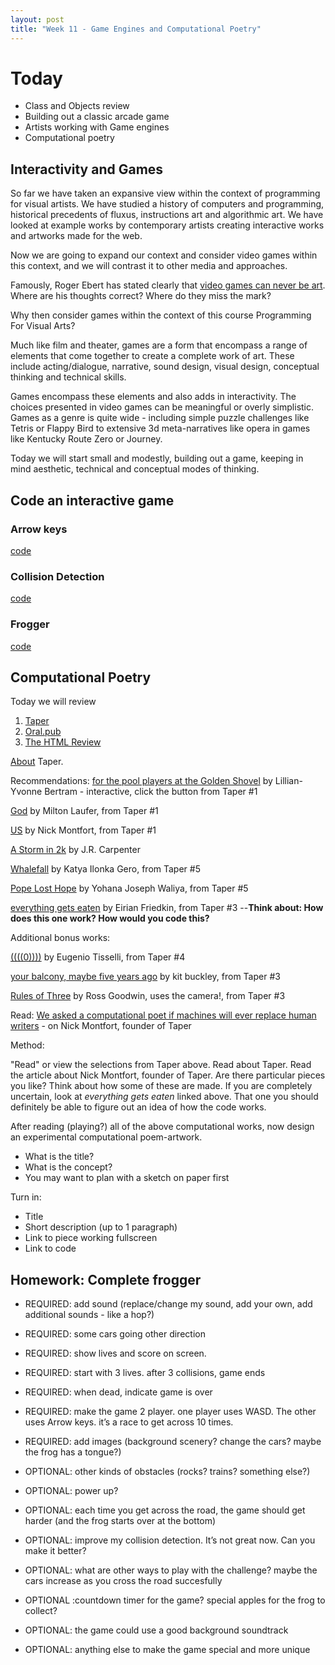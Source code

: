 ```yaml
---
layout: post
title: "Week 11 - Game Engines and Computational Poetry"
---
```


# Today
- Class and Objects review
- Building out a classic arcade game
- Artists working with Game engines
- Computational poetry

## Interactivity and Games

So far we have taken an expansive view within the context of programming for visual artists. We have studied a history of computers and programming, historical precedents of fluxus, instructions art and algorithmic art. We have looked at example works by contemporary artists creating interactive works and artworks made for the web. 

Now we are going to expand our context and consider video games within this context, and we will contrast it to other media and approaches.

Famously, Roger Ebert has stated clearly that [video games can never be art](https://www.rogerebert.com/rogers-journal/video-games-can-never-be-art). Where are his thoughts correct? Where do they miss the mark?

Why then consider games within the context of this course Programming For Visual Arts?

Much like film and theater, games are a form that encompass a range of elements that come together to create a complete work of art. These include acting/dialogue, narrative, sound design, visual design, conceptual thinking and technical skills.

Games encompass these elements and also adds in interactivity. The choices presented in video games can be meaningful or overly simplistic. Games as a genre is quite wide - including simple puzzle challenges like Tetris or Flappy Bird to extensive 3d meta-narratives like opera in games like Kentucky Route Zero or Journey.

Today we will start small and modestly, building out a game, keeping in mind aesthetic, technical and conceptual modes of thinking. 

## Code an interactive game

### Arrow keys

[code](https://editor.p5js.org/2sman/sketches/3j9NvXOtr)

### Collision Detection

[code](https://editor.p5js.org/2sman/sketches/1tzadDEbK)

### Frogger

[code](https://editor.p5js.org/2sman/sketches/fUBd9Y-4N)

## Computational Poetry


Today we will review

1. [Taper](https://taper.badquar.to/)
2. [Oral.pub](https://oral.pub/)
3. [The HTML Review](https://thehtml.review/)

[About](https://taper.badquar.to/5/about.html) Taper.

Recommendations:
[for the pool players at the Golden Shovel](https://taper.badquar.to/1/for_the_pool.html) by Lillian-Yvonne Bertram - interactive, click the button from Taper #1

[God](https://taper.badquar.to/1/god.html) by Milton Laufer, from Taper #1

[US](https://taper.badquar.to/1/us.html) by Nick Montfort, from Taper #1

[A Storm in 2k](https://taper.badquar.to/5/a_storm_in_2k.html) by J.R. Carpenter

[Whalefall](https://taper.badquar.to/5/whalefall.html) by Katya Ilonka Gero, from Taper #5

[Pope Lost Hope](https://taper.badquar.to/5/pope_lost_hope.html) by Yohana Joseph Waliya, from Taper #5

[everything gets eaten](https://taper.badquar.to/3/everything_gets_eaten.html) by Eirian Friedkin, from Taper #3 --**Think about: How does this one work? How would you code this?**

Additional bonus works:

[((((0))))](https://taper.badquar.to/4/emanations.html) by Eugenio Tisselli, from Taper #4

[your balcony, maybe five years ago](https://taper.badquar.to/3/your_balcony_maybe_five_years_ago.html) by kit buckley, from Taper #3

[Rules of Three](https://taper.badquar.to/3/rules_of_three.html) by Ross Goodwin, uses the camera!, from Taper #3


Read: [We asked a computational poet if machines will ever replace human writers](https://thenextweb.com/tnw-answers/2020/04/01/we-asked-a-computational-poet-if-machines-will-ever-replace-human-writers/) - on Nick Montfort, founder of Taper

Method:

"Read" or view the selections from Taper above. Read about Taper. Read the article about Nick Montfort, founder of Taper. Are there particular pieces you like? Think about how some of these are made. If you are completely uncertain, look at *everything gets eaten* linked above. That one you should definitely be able to figure out an idea of how the code works. 

After reading (playing?) all of the above computational works, now design an experimental computational poem-artwork. 

- What is the title?
- What is the concept?
- You may want to plan with a sketch on paper first

Turn in:
- Title
- Short description (up to 1 paragraph)
- Link to piece working fullscreen
- Link to code


## Homework: Complete frogger

* REQUIRED: add sound (replace/change my sound, add your own, add additional sounds - like a hop?)
* REQUIRED: some cars going other direction
* REQUIRED: show lives and score on screen.
* REQUIRED: start with 3 lives. after 3 collisions, game ends
* REQUIRED: when dead, indicate game is over
* REQUIRED: make the game 2 player. one player uses WASD. The other uses Arrow keys. it’s a race to get across 10 times.

* REQUIRED: add images (background scenery? change the cars? maybe the frog has a tongue?)

* OPTIONAL: other kinds of obstacles (rocks? trains? something else?)
* OPTIONAL: power up?
* OPTIONAL: each time you get across the road, the game should get harder (and the frog starts over at the bottom)
* OPTIONAL: improve my collision detection. It’s not great now. Can you make it better?
* OPTIONAL: what are other ways to play with the challenge? maybe the cars increase as you cross the road succesfully
* OPTIONAL :countdown timer for the game? special apples for the frog to collect?&nbsp;
* OPTIONAL: the game could use a good background soundtrack
* OPTIONAL: anything else to make the game special and more unique
